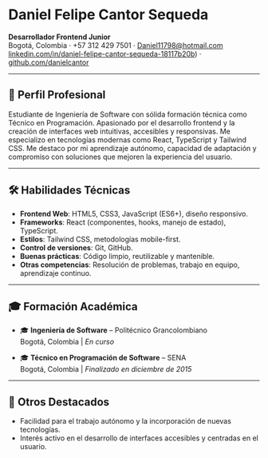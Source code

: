 # Daniel Felipe Cantor Sequeda

**Desarrollador Frontend Junior**  
Bogotá, Colombia · +57 312 429 7501 · Daniel11798@hotmail.com  
[linkedin.com/in/daniel-felipe-cantor-sequeda-18117b20b](https://www.linkedin.com/in/daniel-f-cantor/)) · [github.com/danielcantor](https://github.com/SiKoDhany)

---

## 🧠 Perfil Profesional

Estudiante de Ingeniería de Software con sólida formación técnica como Técnico en Programación. 
Apasionado por el desarrollo frontend y la creación de interfaces web intuitivas, accesibles y responsivas. 
Me especializo en tecnologías modernas como React, TypeScript y Tailwind CSS. Me destaco por mi aprendizaje 
autónomo, capacidad de adaptación y compromiso con soluciones que mejoren la experiencia del usuario.

---

## 🛠️ Habilidades Técnicas

- **Frontend Web**: HTML5, CSS3, JavaScript (ES6+), diseño responsivo.
- **Frameworks**: React (componentes, hooks, manejo de estado), TypeScript.
- **Estilos**: Tailwind CSS, metodologías mobile-first.
- **Control de versiones**: Git, GitHub.
- **Buenas prácticas**: Código limpio, reutilizable y mantenible.
- **Otras competencias**: Resolución de problemas, trabajo en equipo, aprendizaje continuo.

---

## 🎓 Formación Académica

- 🎓 **Ingeniería de Software** – Politécnico Grancolombiano  
  Bogotá, Colombia | *En curso*

- 🎓 **Técnico en Programación de Software** – SENA  
  Bogotá, Colombia | *Finalizado en diciembre de 2015*

---

## 🌟 Otros Destacados

- Facilidad para el trabajo autónomo y la incorporación de nuevas tecnologías.
- Interés activo en el desarrollo de interfaces accesibles y centradas en el usuario.
